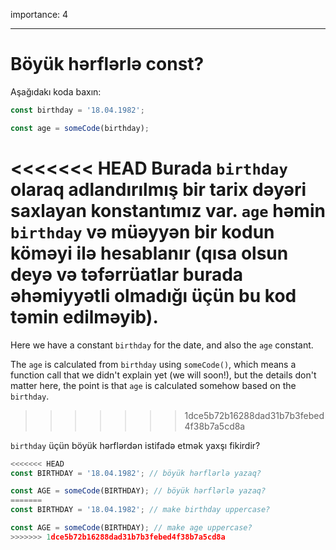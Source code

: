 importance: 4

---

# Böyük hərflərlə const?

Aşağıdakı koda baxın:

```js
const birthday = '18.04.1982';

const age = someCode(birthday);
```

<<<<<<< HEAD
Burada `birthday` olaraq adlandırılmış bir tarix dəyəri saxlayan konstantımız var. `age` həmin `birthday` və müəyyən bir kodun köməyi ilə hesablanır (qısa olsun deyə və təfərrüatlar burada əhəmiyyətli olmadığı üçün bu kod təmin edilməyib).
=======
Here we have a constant `birthday` for the date, and also the `age` constant.

The `age` is calculated from `birthday` using `someCode()`, which means a function call that we didn't explain yet (we will soon!), but the details don't matter here, the point is that `age` is calculated somehow based on the `birthday`.
>>>>>>> 1dce5b72b16288dad31b7b3febed4f38b7a5cd8a

`birthday` üçün böyük hərflərdən istifadə etmək yaxşı fikirdir?

```js
<<<<<<< HEAD
const BIRTHDAY = '18.04.1982'; // böyük hərflərlə yazaq?

const AGE = someCode(BIRTHDAY); // böyük hərflərlə yazaq?
=======
const BIRTHDAY = '18.04.1982'; // make birthday uppercase?

const AGE = someCode(BIRTHDAY); // make age uppercase?
>>>>>>> 1dce5b72b16288dad31b7b3febed4f38b7a5cd8a
```
